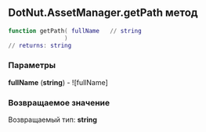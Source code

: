 ## DotNut.AssetManager.getPath метод


```lua
function getPath( fullName   // string
                )
// returns: string
```


### Параметры

**fullName** (**string**) - ![fullName]

### Возвращаемое значение

Возвращаемый тип: **string**

